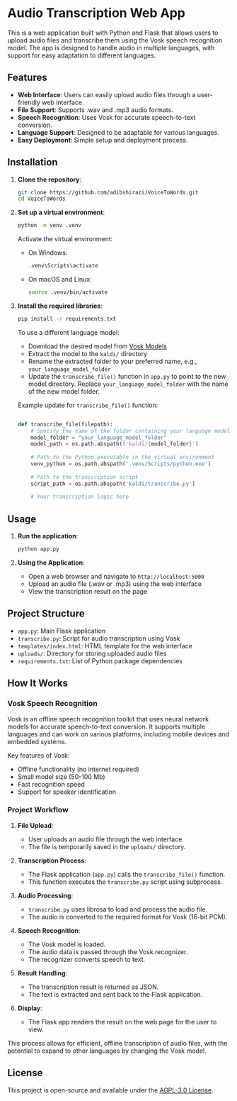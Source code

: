 # Audio Transcription Web App

This is a web application built with Python and Flask that allows users to upload audio files and transcribe them using the Vosk speech recognition model. The app is designed to handle audio in multiple languages, with support for easy adaptation to different languages.

## Features

- **Web Interface**: Users can easily upload audio files through a user-friendly web interface.
- **File Support**: Supports .wav and .mp3 audio formats.
- **Speech Recognition**: Uses Vosk for accurate speech-to-text conversion.
- **Language Support**: Designed to be adaptable for various languages.
- **Easy Deployment**: Simple setup and deployment process.

## Installation

1. **Clone the repository**:
    ```sh
    git clone https://github.com/adibshirazi/VoiceToWords.git
    cd VoiceToWords
    ```

2. **Set up a virtual environment**:
    ```sh
    python -m venv .venv
    ```
    Activate the virtual environment:
    - On Windows:
      ```sh
      .venv\Scripts\activate
      ```
    - On macOS and Linux:
      ```sh
      source .venv/bin/activate
      ```

3. **Install the required libraries**:
    ```sh
    pip install -r requirements.txt
    ```


    To use a different language model:
    - Download the desired model from [Vosk Models](https://alphacephei.com/vosk/models)
    - Extract the model to the `kaldi/` directory
    - Rename the extracted folder to your preferred name, e.g., `your_language_model_folder`
    - Update the `transcribe_file()` function in `app.py` to point to the new model directory. Replace `your_language_model_folder` with the name of the new model folder.

    Example update for `transcribe_file()` function:
    ```python
    
    def transcribe_file(filepath):
        # Specify the name of the folder containing your language model
        model_folder = "your_language_model_folder"
        model_path = os.path.abspath(f'kaldi/{model_folder}')
        
        # Path to the Python executable in the virtual environment
        venv_python = os.path.abspath('.venv/Scripts/python.exe')
        
        # Path to the transcription script
        script_path = os.path.abspath('kaldi/transcribe.py')
        
        # Your transcription logic here
    ```

## Usage

1. **Run the application**:
    ```sh
    python app.py
    ```

2. **Using the Application**:
    - Open a web browser and navigate to `http://localhost:5000`
    - Upload an audio file (.wav or .mp3) using the web interface
    - View the transcription result on the page

## Project Structure

- `app.py`: Main Flask application
- `transcribe.py`: Script for audio transcription using Vosk
- `templates/index.html`: HTML template for the web interface
- `uploads/`: Directory for storing uploaded audio files
- `requirements.txt`: List of Python package dependencies

## How It Works

### Vosk Speech Recognition

Vosk is an offline speech recognition toolkit that uses neural network models for accurate speech-to-text conversion. It supports multiple languages and can work on various platforms, including mobile devices and embedded systems.

Key features of Vosk:
- Offline functionality (no internet required)
- Small model size (50-100 Mb)
- Fast recognition speed
- Support for speaker identification

### Project Workflow

1. **File Upload**: 
   - User uploads an audio file through the web interface.
   - The file is temporarily saved in the `uploads/` directory.

2. **Transcription Process**:
   - The Flask application (`app.py`) calls the `transcribe_file()` function.
   - This function executes the `transcribe.py` script using subprocess.

3. **Audio Processing**:
   - `transcribe.py` uses librosa to load and process the audio file.
   - The audio is converted to the required format for Vosk (16-bit PCM).

4. **Speech Recognition**:
   - The Vosk model is loaded.
   - The audio data is passed through the Vosk recognizer.
   - The recognizer converts speech to text.

5. **Result Handling**:
   - The transcription result is returned as JSON.
   - The text is extracted and sent back to the Flask application.

6. **Display**:
   - The Flask app renders the result on the web page for the user to view.

This process allows for efficient, offline transcription of audio files, with the potential to expand to other languages by changing the Vosk model.

## License

This project is open-source and available under the [AGPL-3.0 License](LICENSE).
